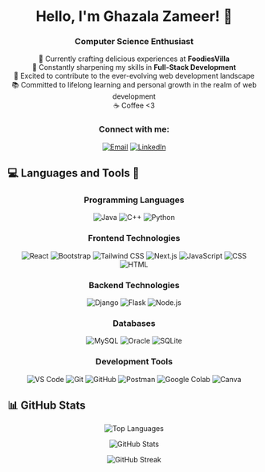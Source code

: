 <h1 align="center">Hello, I'm Ghazala Zameer! 👋</h1>
<h3 align="center">Computer Science Enthusiast</h3>

<p align="center">
  🔭 Currently crafting delicious experiences at <strong>FoodiesVilla</strong><br/>
  🌱 Constantly sharpening my skills in <strong>Full-Stack Development</strong><br/>
  🚀 Excited to contribute to the ever-evolving web development landscape<br/>
  📚 Committed to lifelong learning and personal growth in the realm of web development<br/>
  ☕️ Coffee <3 
</p>


<h3 align="center">Connect with me:</h3>
<p align="center">
 <a href="mailto:zameerghazala20@gmail.com"><img src="https://img.shields.io/badge/-Email-ff5722?style=for-the-badge&logo=gmail&logoColor=white" alt="Email"></a>
<a href="https://www.linkedin.com/in/ghazala-zameer-055bb2246"><img src="https://img.shields.io/badge/-LinkedIn-0077b5?style=for-the-badge&logo=linkedin&logoColor=white" alt="LinkedIn"></a>
</p>


## 💻 Languages and Tools 🔧
<h3 align="center">Programming Languages</h3>

<div align="center">
<img src="https://img.shields.io/badge/Java-%23ED8B00.svg?style=for-the-badge&logo=java&logoColor=white" alt="Java">
    <img src="https://img.shields.io/badge/C++%20-%2300599C.svg?style=for-the-badge&logo=c%2B%2B&logoColor=white" alt="C++">
    <img src="https://img.shields.io/badge/Python%20-%2314354C.svg?style=for-the-badge&logo=python&logoColor=white" alt="Python">

</div>


<h3 align="center">Frontend Technologies</h3>

<div align="center">
 <img src="https://img.shields.io/badge/React%20-%2320232a.svg?style=for-the-badge&logo=react&logoColor=%2361DAFB" alt="React">
<img src="https://img.shields.io/badge/Bootstrap%20-%23563D7C.svg?style=for-the-badge&logo=bootstrap&logoColor=white" alt="Bootstrap">
<img src="https://img.shields.io/badge/Tailwind_CSS%20-%231a202c.svg?style=for-the-badge&logo=tailwind-css&logoColor=38B2AC" alt="Tailwind CSS">
<img src="https://img.shields.io/badge/Next.js%20-%23000000.svg?style=for-the-badge&logo=next.js&logoColor=white" alt="Next.js">
<img src="https://img.shields.io/badge/JavaScript%20-%23323330.svg?style=for-the-badge&logo=javascript&logoColor=%23F7DF1E" alt="JavaScript">
<img src="https://img.shields.io/badge/CSS3%20-%231572B6.svg?style=for-the-badge&logo=css3&logoColor=white" alt="CSS">
<img src="https://img.shields.io/badge/HTML5%20-%23E34F26.svg?style=for-the-badge&logo=html5&logoColor=white" alt="HTML">
</div>

<h3 align="center">Backend Technologies</h3>

<div align="center">
 <img src="https://img.shields.io/badge/Django%20-%23092E20.svg?style=for-the-badge&logo=django&logoColor=white" alt="Django">
<img src="https://img.shields.io/badge/Flask%20-%23000.svg?style=for-the-badge&logo=flask&logoColor=white" alt="Flask">
<img src="https://img.shields.io/badge/Node.js%20-%2343853D.svg?style=for-the-badge&logo=node.js&logoColor=white" alt="Node.js">
</div>

<h3 align="center">Databases</h3>

<div align="center">
 <img src="https://img.shields.io/badge/MySQL-4479A1?style=for-the-badge&logo=mysql&logoColor=white" alt="MySQL">
<img src="https://img.shields.io/badge/Oracle-F80000?style=for-the-badge&logo=oracle&logoColor=white" alt="Oracle">
<img src="https://img.shields.io/badge/SQLite-003B57?style=for-the-badge&logo=sqlite&logoColor=white" alt="SQLite">
</div>

<h3 align="center">Development Tools</h3>

<div align="center">
  <img src="https://img.shields.io/badge/VS_Code-007ACC?style=for-the-badge&logo=visual-studio-code&logoColor=white" alt="VS Code">
  <img src="https://img.shields.io/badge/Git-F05032?style=for-the-badge&logo=git&logoColor=white" alt="Git">
<img src="https://img.shields.io/badge/GitHub-181717?style=for-the-badge&logo=github&logoColor=white" alt="GitHub">
<img src="https://img.shields.io/badge/Postman-FF6C37?style=for-the-badge&logo=postman&logoColor=white" alt="Postman">
<img src="https://img.shields.io/badge/Google_Colab-F9AB00?style=for-the-badge&logo=google-colab&logoColor=white" alt="Google Colab">
<img src="https://img.shields.io/badge/Canva-00C4CC?style=for-the-badge&logo=canva&logoColor=white" alt="Canva">

</div>

## 📊 GitHub Stats

<div align="center">
  <p><img src="https://github-readme-stats.vercel.app/api/top-langs?username=ghazalazameer&show_icons=true&locale=en&layout=compact" alt="Top Languages" /></p>

  <p><img src="https://github-readme-stats.vercel.app/api?username=ghazalazameer&show_icons=true&locale=en" alt="GitHub Stats" /></p>

  <p><img src="https://github-readme-streak-stats.herokuapp.com/?user=ghazalazameer" alt="GitHub Streak" /></p>
</div>
